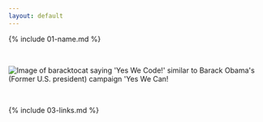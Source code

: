 ```yaml
---
layout: default
---
```


{% include 01-name.md %}

<br>

![Image of baracktocat saying 'Yes We Code!' similar to Barack Obama's (Former U.S. president) campaign 'Yes We Can!](https://octodex.github.com/images/baracktocat.png)

<br>

{% include 03-links.md %}

